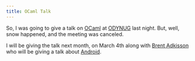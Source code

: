 ```yaml
---
title: OCaml Talk
---
```

So, I was going to give a talk on [OCaml][1] at [ODYNUG][2] last night. But,
well, snow happened, and the meeting was canceled.

I will be giving the talk next month, on March 4th along with [Brent
Adkisson][3] who will be giving a talk about [Android][4].

   [1]: http://caml.inria.fr/

   [2]: http://odynug.blainebuxton.com/

   [3]: http://bablingmonkey.blogspot.com/

   [4]: http://code.google.com/android/

